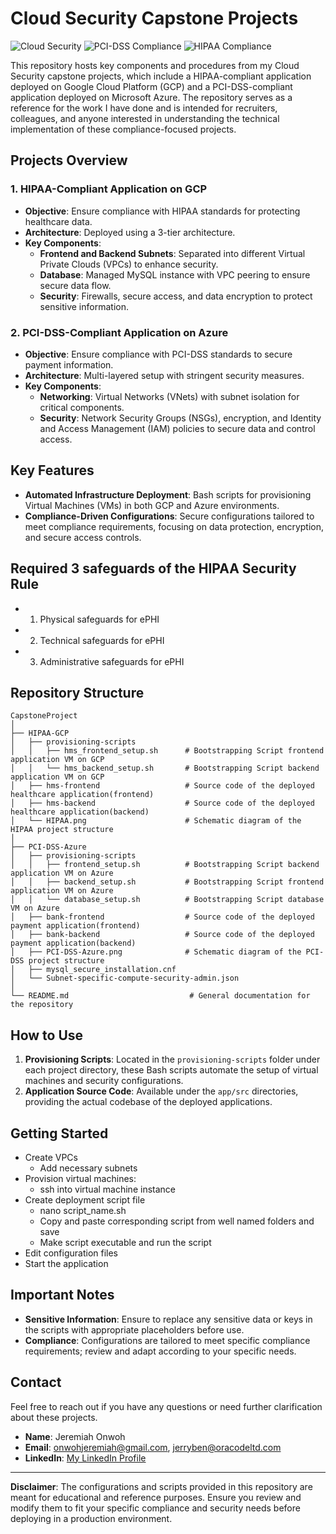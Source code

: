 # Cloud Security Capstone Projects

![Cloud Security](https://img.shields.io/badge/Cloud-Security-blue?style=flat-square) ![PCI-DSS Compliance](https://img.shields.io/badge/NodeJS-v18+-blueviolet?style=flat-square) ![HIPAA Compliance](https://img.shields.io/badge/OpenJDK-v17+-red?style=flat-square)

This repository hosts key components and procedures from my Cloud Security capstone projects, which include a HIPAA-compliant application deployed on Google Cloud Platform (GCP) and a PCI-DSS-compliant application deployed on Microsoft Azure. The repository serves as a reference for the work I have done and is intended for recruiters, colleagues, and anyone interested in understanding the technical implementation of these compliance-focused projects.

## Projects Overview

### 1. HIPAA-Compliant Application on GCP

- **Objective**: Ensure compliance with HIPAA standards for protecting healthcare data.
- **Architecture**: Deployed using a 3-tier architecture.
- **Key Components**:
  - **Frontend and Backend Subnets**: Separated into different Virtual Private Clouds (VPCs) to enhance security.
  - **Database**: Managed MySQL instance with VPC peering to ensure secure data flow.
  - **Security**: Firewalls, secure access, and data encryption to protect sensitive information.

### 2\. PCI-DSS-Compliant Application on Azure

- **Objective**: Ensure compliance with PCI-DSS standards to secure payment information.
- **Architecture**: Multi-layered setup with stringent security measures.
- **Key Components**:
  - **Networking**: Virtual Networks (VNets) with subnet isolation for critical components.
  - **Security**: Network Security Groups (NSGs), encryption, and Identity and Access Management (IAM) policies to secure data and control access.

## Key Features

- **Automated Infrastructure Deployment**: Bash scripts for provisioning Virtual Machines (VMs) in both GCP and Azure environments.
- **Compliance-Driven Configurations**: Secure configurations tailored to meet compliance requirements, focusing on data protection, encryption, and secure access controls.

## Required 3 safeguards of the HIPAA Security Rule

- 1. Physical safeguards for ePHI
- 2. Technical safeguards for ePHI
- 3. Administrative safeguards for ePHI

## Repository Structure

```
CapstoneProject
│
├── HIPAA-GCP
│   ├── provisioning-scripts
│   │   ├── hms_frontend_setup.sh      # Bootstrapping Script frontend application VM on GCP
│   │   └── hms_backend_setup.sh       # Bootstrapping Script backend application VM on GCP
│   ├── hms-frontend                   # Source code of the deployed healthcare application(frontend)
│   ├── hms-backend                    # Source code of the deployed healthcare application(backend)
│   └── HIPAA.png                      # Schematic diagram of the HIPAA project structure
│
├── PCI-DSS-Azure
│   ├── provisioning-scripts
│   │   ├── frontend_setup.sh          # Bootstrapping Script backend application VM on Azure
│   │   ├── backend_setup.sh           # Bootstrapping Script frontend application VM on Azure
│   │   └── database_setup.sh          # Bootstrapping Script database VM on Azure
│   ├── bank-frontend                  # Source code of the deployed payment application(frontend)
│   ├── bank-backend                   # Source code of the deployed payment application(backend)
│   ├── PCI-DSS-Azure.png              # Schematic diagram of the PCI-DSS project structure
│   ├── mysql_secure_installation.cnf
│   └── Subnet-specific-compute-security-admin.json
│
└── README.md                           # General documentation for the repository
```

## How to Use

1.  **Provisioning Scripts**: Located in the `provisioning-scripts` folder under each project directory, these Bash scripts automate the setup of virtual machines and security configurations.
2.  **Application Source Code**: Available under the `app/src` directories, providing the actual codebase of the deployed applications.

## Getting Started

- Create VPCs
  - Add necessary subnets
- Provision virtual machines:
  - ssh into virtual machine instance
- Create deployment script file
  - nano script_name.sh
  - Copy and paste corresponding script from well named folders and save
  - Make script executable and run the script
- Edit configuration files
- Start the application

## Important Notes

- **Sensitive Information**: Ensure to replace any sensitive data or keys in the scripts with appropriate placeholders before use.
- **Compliance**: Configurations are tailored to meet specific compliance requirements; review and adapt according to your specific needs.

## Contact

Feel free to reach out if you have any questions or need further clarification about these projects.

- **Name**: Jeremiah Onwoh
- **Email**: onwohjeremiah@gmail.com, jerryben@oracodeltd.com
- **LinkedIn**: [My LinkedIn Profile](https://www.linkedin.com/in/jerrybenoc)

---

**Disclaimer**: The configurations and scripts provided in this repository are meant for educational and reference purposes. Ensure you review and modify them to fit your specific compliance and security needs before deploying in a production environment.
